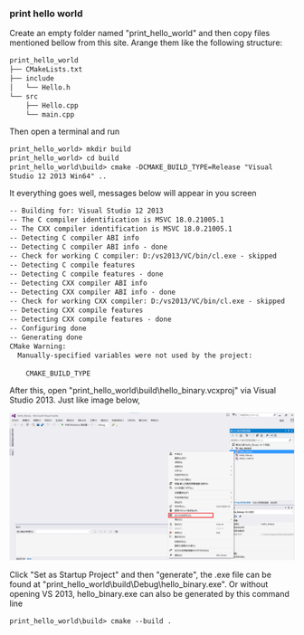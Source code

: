 ### print hello world
Create an empty folder named "print_hello_world" and then copy files mentioned bellow from this site. Arange them like the following structure:
```
print_hello_world
├── CMakeLists.txt
├── include
│   └── Hello.h
└── src
    ├── Hello.cpp
    └── main.cpp
```

Then open a terminal and run
```
print_hello_world> mkdir build
print_hello_world> cd build
print_hello_world\build> cmake -DCMAKE_BUILD_TYPE=Release "Visual Studio 12 2013 Win64" ..
```
It everything goes well, messages below will appear in you screen
```
-- Building for: Visual Studio 12 2013
-- The C compiler identification is MSVC 18.0.21005.1
-- The CXX compiler identification is MSVC 18.0.21005.1
-- Detecting C compiler ABI info
-- Detecting C compiler ABI info - done
-- Check for working C compiler: D:/vs2013/VC/bin/cl.exe - skipped
-- Detecting C compile features
-- Detecting C compile features - done
-- Detecting CXX compiler ABI info
-- Detecting CXX compiler ABI info - done
-- Check for working CXX compiler: D:/vs2013/VC/bin/cl.exe - skipped
-- Detecting CXX compile features
-- Detecting CXX compile features - done
-- Configuring done
-- Generating done
CMake Warning:
  Manually-specified variables were not used by the project:

    CMAKE_BUILD_TYPE
```
After this, open "print_hello_world\build\hello_binary.vcxproj" via Visual Studio 2013. Just like image below,
<p align="center">
  <img src="set_as_Startup_project.png" width="850" title="set_as_Startup_project">
</p>
Click "Set as Startup Project" and then "generate", the .exe file can be found at "print_hello_world\build\Debug\hello_binary.exe". Or without opening VS 2013, hello_binary.exe  can also be generated by this command line 

```
print_hello_world\build> cmake --build .
```
